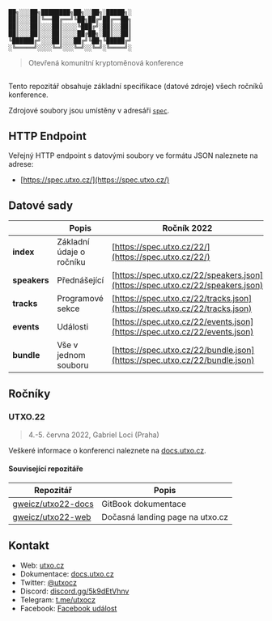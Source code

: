 
```
██╗░░░██╗████████╗██╗░░██╗░█████╗░
██║░░░██║╚══██╔══╝╚██╗██╔╝██╔══██╗
██║░░░██║░░░██║░░░░╚███╔╝░██║░░██║
██║░░░██║░░░██║░░░░██╔██╗░██║░░██║
╚██████╔╝░░░██║░░░██╔╝╚██╗╚█████╔╝
░╚═════╝░░░░╚═╝░░░╚═╝░░╚═╝░╚════╝░
```

> Otevřená komunitní kryptoměnová konference

## 

Tento repozitář obsahuje základní specifikace (datové zdroje) všech ročníků konference.

Zdrojové soubory jsou umístěny v adresáři [`spec`](./spec).

## HTTP Endpoint
Veřejný HTTP endpoint s datovými soubory ve formátu JSON naleznete na adrese: 

- [https://spec.utxo.cz/](https://spec.utxo.cz/)

## Datové sady
| | Popis | Ročník 2022 |
| --- | --- | --- |
| **index** | Základní údaje o ročníku | [https://spec.utxo.cz/22/](https://spec.utxo.cz/22/) |
| **speakers** | Přednášející | [https://spec.utxo.cz/22/speakers.json](https://spec.utxo.cz/22/speakers.json) |
| **tracks** | Programové sekce | [https://spec.utxo.cz/22/tracks.json](https://spec.utxo.cz/22/tracks.json) |
| **events** | Události | [https://spec.utxo.cz/22/events.json](https://spec.utxo.cz/22/events.json) |
| **bundle** | Vše v jednom souboru | [https://spec.utxo.cz/22/bundle.json](https://spec.utxo.cz/22/bundle.json) |

## Ročníky
### UTXO.22
> 4.-5. června 2022, Gabriel Loci (Praha)

Veškeré informace o konferenci naleznete na [docs.utxo.cz](https://docs.utxo.cz).

#### Související repozitáře

| Repozitář | Popis |
| --- | --- |
| [gweicz/utxo22-docs](https://github.com/gweicz/utxo22-docs) | GitBook dokumentace |
| [gweicz/utxo22-web](https://github.com/gweicz/utxo22-web) | Dočasná landing page na utxo.cz |

## Kontakt
* Web: [utxo.cz](https://utxo.cz)
* Dokumentace: [docs.utxo.cz](https://docs.utxo.cz)
* Twitter: [@utxocz](https://twitter.com/utxocz)
* Discord: [discord.gg/5k9dEtVhnv](https://discord.gg/5k9dEtVhnv)
* Telegram: [t.me/utxocz](https://t.me/utxocz)
* Facebook: [Facebook událost](https://www.facebook.com/events/276727151106692)
